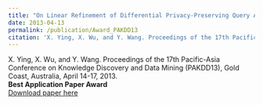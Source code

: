 ```yaml
---
title: "On Linear Refinement of Differential Privacy-Preserving Query Answering"
date: 2013-04-13
permalink: /publication/Award_PAKDD13
citation: 'X. Ying, X. Wu, and Y. Wang. Proceedings of the 17th Pacific-Asia Conference on Knowledge Discovery and Data Mining (PAKDD13), Gold Coast, Australia, April 14-17, 2013. (Best Application Paper Award)'
---
```


X. Ying, X. Wu, and Y. Wang. Proceedings of the 17th Pacific-Asia Conference on Knowledge Discovery and Data Mining (PAKDD13), Gold Coast, Australia, April 14-17, 2013. <br>
<b>Best Application Paper Award</b> <br>
[Download paper here](http://vwangyue.github.io/files/BigCom16.pdf)
